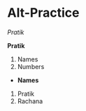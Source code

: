 Alt-Practice
================
*Pratik*

__Pratik__

1. Names
2. Numbers

* **Names**
1. Pratik
2. Rachana
